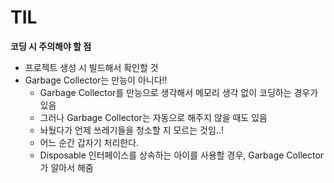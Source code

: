 # TIL
**코딩 시 주의해야 할 점**
- 프로젝트 생성 시 빌드해서 확인할 것
- Garbage Collector는 만능이 아니다!!
    - Garbage Collector를 만능으로 생각해서 메모리 생각 없이 코딩하는 경우가 있음
    - 그러나 Garbage Collector는 자동으로 해주지 않을 때도 있음
    - 놔뒀다가 언제 쓰레기들을 청소할 지 모르는 것임..!
    - 어느 순간 갑자기 처리한다.
    - Disposable 인터페이스를 상속하는 아이를 사용할 경우, Garbage Collector가 알아서 해줌
